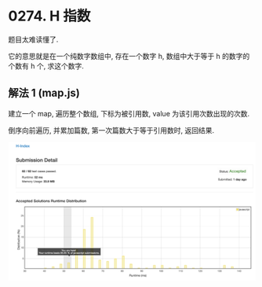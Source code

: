 # 0274. H 指数

题目太难读懂了.

它的意思就是在一个纯数字数组中, 存在一个数字 h, 数组中大于等于 h 的数字的个数有 h 个, 求这个数字.

## 解法 1 (map.js)

建立一个 map, 遍历整个数组, 下标为被引用数, value 为该引用次数出现的次数.

倒序向前遍历, 并累加篇数, 第一次篇数大于等于引用数时, 返回结果.

![成绩](assets/map.png)
